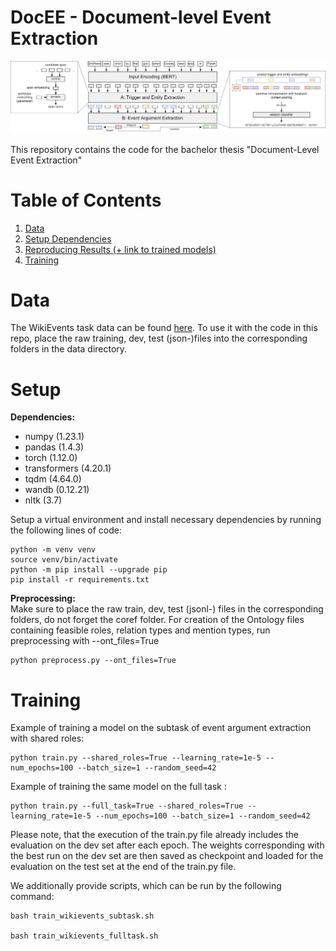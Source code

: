 # DocEE - Document-level Event Extraction 

![Architecture Overview](architecture_overview.png)

This repository contains the code for the bachelor thesis "Document-Level Event Extraction"

# Table of Contents
1. [Data](#data)
2. [Setup Dependencies](#dependencies)
3. [Reproducing Results (+ link to trained models)](#reproducing-results)
4. [Training](#training)


# Data
The WikiEvents task data can be found [here](https://github.com/raspberryice/gen-arg).
To use it with the code in this repo, place the raw training, dev, test (json-)files into the corresponding folders in the data directory.

# Setup
**Dependencies:**
- numpy (1.23.1)
- pandas (1.4.3)
- torch (1.12.0)
- transformers (4.20.1)
- tqdm (4.64.0)
- wandb (0.12.21)
- nltk (3.7)

Setup a virtual environment and install necessary dependencies by running the following lines of code:
```
python -m venv venv
source venv/bin/activate
python -m pip install --upgrade pip
pip install -r requirements.txt
```
**Preprocessing:**  
Make sure to place the raw train, dev, test (jsonl-) files in the corresponding folders, do not forget the coref folder. 
For creation of the Ontology files containing feasible roles, relation types and mention types, run preprocessing with --ont_files=True 

```
python preprocess.py --ont_files=True
```

# Training
Example of training a model on the subtask of event argument extraction with shared roles:
```
python train.py --shared_roles=True --learning_rate=1e-5 --num_epochs=100 --batch_size=1 --random_seed=42
```

Example of training the same model on the full task :
```
python train.py --full_task=True --shared_roles=True --learning_rate=1e-5 --num_epochs=100 --batch_size=1 --random_seed=42
```

Please note, that the execution of the train.py file already includes the evaluation on the dev set after each epoch. The weights corresponding with the best run on the dev set are then saved as checkpoint and loaded for the evaluation on the test set at the end of the train.py file.

We additionally provide scripts, which can be run by the following command:
```
bash train_wikievents_subtask.sh

bash train_wikievents_fulltask.sh
```

